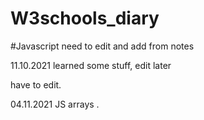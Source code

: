 # W3schools_diary

#Javascript
need to edit and add from notes


11.10.2021 learned some stuff, edit later
  

have to edit.


04.11.2021 JS arrays
.
